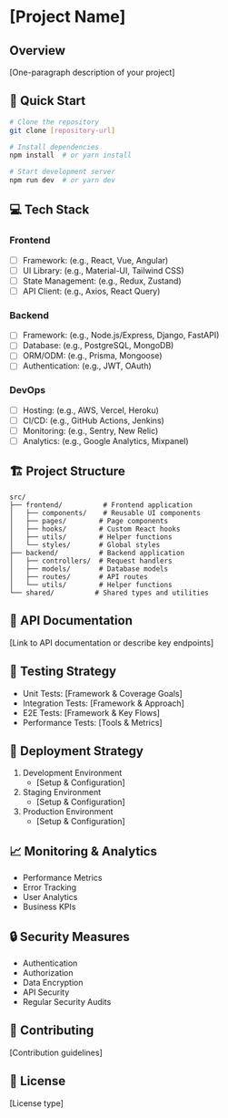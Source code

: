 # [Project Name]

## Overview
[One-paragraph description of your project]

## 🚀 Quick Start
```bash
# Clone the repository
git clone [repository-url]

# Install dependencies
npm install  # or yarn install

# Start development server
npm run dev  # or yarn dev
```

## 💻 Tech Stack
### Frontend
- [ ] Framework: (e.g., React, Vue, Angular)
- [ ] UI Library: (e.g., Material-UI, Tailwind CSS)
- [ ] State Management: (e.g., Redux, Zustand)
- [ ] API Client: (e.g., Axios, React Query)

### Backend
- [ ] Framework: (e.g., Node.js/Express, Django, FastAPI)
- [ ] Database: (e.g., PostgreSQL, MongoDB)
- [ ] ORM/ODM: (e.g., Prisma, Mongoose)
- [ ] Authentication: (e.g., JWT, OAuth)

### DevOps
- [ ] Hosting: (e.g., AWS, Vercel, Heroku)
- [ ] CI/CD: (e.g., GitHub Actions, Jenkins)
- [ ] Monitoring: (e.g., Sentry, New Relic)
- [ ] Analytics: (e.g., Google Analytics, Mixpanel)

## 🏗️ Project Structure
```
src/
├── frontend/          # Frontend application
│   ├── components/    # Reusable UI components
│   ├── pages/        # Page components
│   ├── hooks/        # Custom React hooks
│   ├── utils/        # Helper functions
│   └── styles/       # Global styles
├── backend/          # Backend application
│   ├── controllers/  # Request handlers
│   ├── models/       # Database models
│   ├── routes/       # API routes
│   └── utils/        # Helper functions
└── shared/          # Shared types and utilities
```

## 📝 API Documentation
[Link to API documentation or describe key endpoints]

## 🧪 Testing Strategy
- Unit Tests: [Framework & Coverage Goals]
- Integration Tests: [Framework & Approach]
- E2E Tests: [Framework & Key Flows]
- Performance Tests: [Tools & Metrics]

## 🚀 Deployment Strategy
1. Development Environment
   - [Setup & Configuration]
2. Staging Environment
   - [Setup & Configuration]
3. Production Environment
   - [Setup & Configuration]

## 📈 Monitoring & Analytics
- Performance Metrics
- Error Tracking
- User Analytics
- Business KPIs

## 🔒 Security Measures
- Authentication
- Authorization
- Data Encryption
- API Security
- Regular Security Audits

## 🤝 Contributing
[Contribution guidelines]

## 📄 License
[License type]
